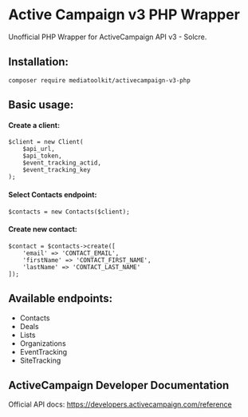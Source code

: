 # Active Campaign v3 PHP Wrapper

Unofficial PHP Wrapper for ActiveCampaign API v3 - Solcre.

## Installation:
```
composer require mediatoolkit/activecampaign-v3-php
```

## Basic usage:
#### Create a client:

```
$client = new Client(
    $api_url, 
    $api_token, 
    $event_tracking_actid, 
    $event_tracking_key
);
```

#### Select Contacts endpoint:
```
$contacts = new Contacts($client);
```

#### Create new contact:
```
$contact = $contacts->create([
    'email' => 'CONTACT_EMAIL',
    'firstName' => 'CONTACT_FIRST_NAME',
    'lastName' => 'CONTACT_LAST_NAME'
]);
```


## Available endpoints:
* Contacts
* Deals
* Lists
* Organizations
* EventTracking
* SiteTracking

## ActiveCampaign Developer Documentation
Official API docs: https://developers.activecampaign.com/reference

